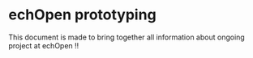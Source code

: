 # echOpen prototyping 

This document is made to bring together all information about ongoing project at echOpen !!





